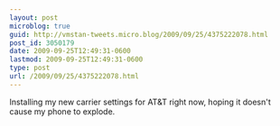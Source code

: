 ```yaml
---
layout: post
microblog: true
guid: http://vmstan-tweets.micro.blog/2009/09/25/4375222078.html
post_id: 3050179
date: 2009-09-25T12:49:31-0600
lastmod: 2009-09-25T12:49:31-0600
type: post
url: /2009/09/25/4375222078.html
---
```

Installing my new carrier settings for AT&T right now, hoping it doesn't cause my phone to explode.
